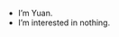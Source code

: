- I’m Yuan.
- I’m interested in nothing.

<!---
xu1251770579/xu1251770579 is a ✨ special ✨ repository because its `README.md` (this file) appears on your GitHub profile.
You can click the Preview link to take a look at your changes.
--->

